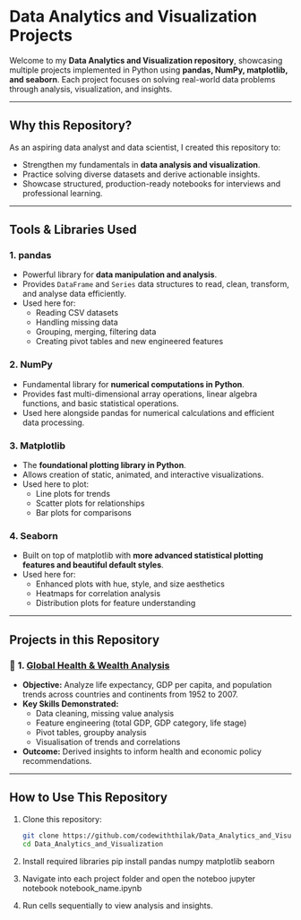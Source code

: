 # Data Analytics and Visualization Projects

Welcome to my **Data Analytics and Visualization repository**, showcasing multiple projects implemented in Python using **pandas, NumPy, matplotlib, and seaborn**. Each project focuses on solving real-world data problems through analysis, visualization, and insights.

---

## **Why this Repository?**

As an aspiring data analyst and data scientist, I created this repository to:

- Strengthen my fundamentals in **data analysis and visualization**.
- Practice solving diverse datasets and derive actionable insights.
- Showcase structured, production-ready notebooks for interviews and professional learning.

---

## **Tools & Libraries Used**

### **1. pandas**

- Powerful library for **data manipulation and analysis**.
- Provides `DataFrame` and `Series` data structures to read, clean, transform, and analyse data efficiently.
- Used here for:
  - Reading CSV datasets
  - Handling missing data
  - Grouping, merging, filtering data
  - Creating pivot tables and new engineered features

### **2. NumPy**

- Fundamental library for **numerical computations in Python**.
- Provides fast multi-dimensional array operations, linear algebra functions, and basic statistical operations.
- Used here alongside pandas for numerical calculations and efficient data processing.

### **3. Matplotlib**

- The **foundational plotting library in Python**.
- Allows creation of static, animated, and interactive visualizations.
- Used here to plot:
  - Line plots for trends
  - Scatter plots for relationships
  - Bar plots for comparisons

### **4. Seaborn**

- Built on top of matplotlib with **more advanced statistical plotting features and beautiful default styles**.
- Used here for:
  - Enhanced plots with hue, style, and size aesthetics
  - Heatmaps for correlation analysis
  - Distribution plots for feature understanding

---

## **Projects in this Repository**

### 🔻 **1. [Global Health & Wealth Analysis](./Global_Health_Wealth_EDA)**

- **Objective:** Analyze life expectancy, GDP per capita, and population trends across countries and continents from 1952 to 2007.
- **Key Skills Demonstrated:**
  - Data cleaning, missing value analysis
  - Feature engineering (total GDP, GDP category, life stage)
  - Pivot tables, groupby analysis
  - Visualisation of trends and correlations
- **Outcome:** Derived insights to inform health and economic policy recommendations.

---

## **How to Use This Repository**

1. Clone this repository:

   ```bash
   git clone https://github.com/codewiththilak/Data_Analytics_and_Visualization.git
   cd Data_Analytics_and_Visualization


2. Install required libraries
pip install pandas numpy matplotlib seaborn

3. Navigate into each project folder and open the noteboo
jupyter notebook notebook_name.ipynb

4. Run cells sequentially to view analysis and insights.
